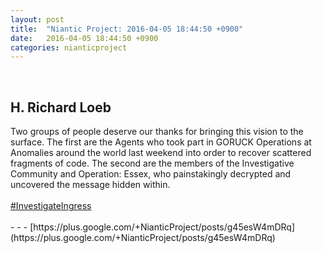 ```yaml
---
layout: post
title:  "Niantic Project: 2016-04-05 18:44:50 +0900"
date:   2016-04-05 18:44:50 +0900
categories: nianticproject
---
```

<div class="shared"><br /><h2>H. Richard Loeb</h2>Two groups of people deserve our thanks for bringing this vision to the surface. The first are the Agents who took part in GORUCK Operations at Anomalies around the world last weekend into order to recover scattered fragments of code. The second are the members of the Investigative Community and Operation: Essex, who painstakingly decrypted and uncovered the message hidden within.<br /><br /><a rel="nofollow" class="ot-hashtag" href="https://plus.google.com/s/%23InvestigateIngress">#InvestigateIngress</a><br /><br /></div>
- - -
[https://plus.google.com/+NianticProject/posts/g45esW4mDRq](https://plus.google.com/+NianticProject/posts/g45esW4mDRq)
